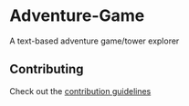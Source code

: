 # Adventure-Game
A text-based adventure game/tower explorer

## Contributing

Check out the [contribution guidelines](CONTRIBUTING.md)